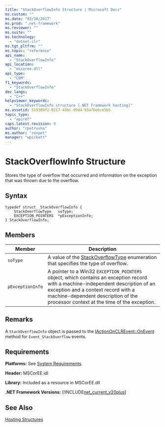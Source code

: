 ```yaml
---
title: "StackOverflowInfo Structure | Microsoft Docs"
ms.custom: ""
ms.date: "03/30/2017"
ms.prod: ".net-framework"
ms.reviewer: ""
ms.suite: ""
ms.technology: 
  - "dotnet-clr"
ms.tgt_pltfrm: ""
ms.topic: "reference"
api_name: 
  - "StackOverflowInfo"
api_location: 
  - "mscoree.dll"
api_type: 
  - "COM"
f1_keywords: 
  - "StackOverflowInfo"
dev_langs: 
  - "C++"
helpviewer_keywords: 
  - "StackOverflowInfo structure [.NET Framework hosting]"
ms.assetid: 519389f2-0217-436c-99d4-93a76ebce5b5
topic_type: 
  - "apiref"
caps.latest.revision: 9
author: "rpetrusha"
ms.author: "ronpet"
manager: "wpickett"
---
```

# StackOverflowInfo Structure
Stores the type of overflow that occurred and information on the exception that was thrown due to the overflow.  
  
## Syntax  
  
```  
typedef struct _StackOverflowInfo {  
    StackOverflowType   soType;  
    EXCEPTION_POINTERS  *pExceptionInfo;  
} StackOverflowInfo;  
```  
  
## Members  
  
|Member|Description|  
|------------|-----------------|  
|`soType`|A value of the [StackOverflowType](../../../../docs/framework/unmanaged-api/hosting/stackoverflowtype-enumeration.md) enumeration that specifies the type of overflow.|  
|`pExceptionInfo`|A pointer to a Win32 `EXCEPTION_POINTERS` object, which contains an exception record with a machine-independent description of an exception and a context record with a machine-dependent description of the processor context at the time of the exception.|  
  
## Remarks  
 A `StackOverflowInfo` object is passed to the [IActionOnCLREvent::OnEvent](../../../../docs/framework/unmanaged-api/hosting/iactiononclrevent-onevent-method.md) method for `Event_StackOverflow` events.  
  
## Requirements  
 **Platforms:** See [System Requirements](../../../../docs/framework/get-started/system-requirements.md).  
  
 **Header:** MSCorEE.idl  
  
 **Library:** Included as a resource in MSCorEE.dll  
  
 **.NET Framework Versions:** [!INCLUDE[net_current_v20plus](../../../../includes/net-current-v20plus-md.md)]  
  
## See Also  
 [Hosting Structures](../../../../docs/framework/unmanaged-api/hosting/hosting-structures.md)